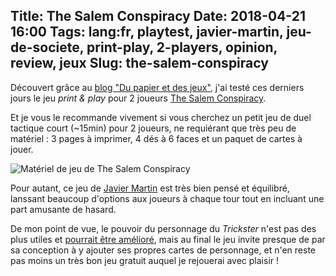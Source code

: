 Title: The Salem Conspiracy
Date: 2018-04-21 16:00
Tags: lang:fr, playtest, javier-martin, jeu-de-societe, print-play, 2-players, opinion, review, jeux
Slug: the-salem-conspiracy
---
Découvert grâce au [blog "Du papier et des jeux"](https://pnpfrance.wordpress.com/2016/08/26/the-salem-conspiracy/),
j'ai testé ces derniers jours le jeu _print & play_ pour 2 joueurs [The Salem Conspiracy](https://boardgamegeek.com/boardgame/142233/salem-conspiracy).

Et je vous le recommande vivement si vous cherchez un petit jeu de duel tactique court (~15min) pour 2 joueurs,
ne requiérant que très peu de matériel : 3 pages à imprimer, 4 dés à 6 faces et un paquet de cartes à jouer.

![Matériel de jeu de The Salem Conspiracy](images/2018/04/the-salem-conspiracy.jpg)

Pour autant, ce jeu de [Javier Martin](https://boardgamegeek.com/boardgamedesigner/68316/javier-martin) est très bien pensé et équilibré,
lanssant beaucoup d'options aux joueurs à chaque tour tout en incluant une part amusante de hasard.

De mon point de vue, le pouvoir du personnage du _Trickster_ n'est pas des plus utiles et [pourrait être amélioré](https://boardgamegeek.com/article/28884493#28884493), mais au final le jeu invite presque de par sa conception
à y ajouter ses propres cartes de personnage, et n'en reste pas moins un très bon jeu gratuit auquel je rejouerai avec plaisir !

<style>
article img {
    display: block;
    margin: 0 auto;
    max-height: 30rem;
}
</style>
